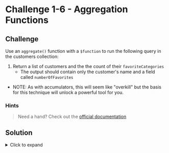 # Challenge 1-6 - Aggregation Functions

## Challenge

Use an `aggregate()` function with a `$function` to run the following query in the customers collection:

1. Return a list of customers and the the count of their `favoriteCategories`
   - The output should contain only the customer's name and a field called `numberOfFavorites`

- NOTE: As with accumulators, this will seem like "overkill" but the basis for this technique will unlock a powerful tool for you.

### Hints

> Need a hand? Check out the [official documentation](https://www.mongodb.com/docs/v5.3/reference/operator/aggregation/function/)

## Solution

<details>
  <summary>Click to expand</summary>

```javascript
db.customers.aggregate([
  {
    $match: {
      active: true,
      favoriteCategories: { $exists: true }
    }
  },
  {
    $addFields:
    {
      numberOfFavorites:
      {
        $function:
        {
          body: function (faves) {
            return faves.length
          },
          args: ["$favoriteCategories"],
          lang: "js"
        }
      }
    }
  },
  {
    $project: {
      _id: 0,
      name: 1,
      numberOfFavorites: 1
    }
  }
])
```

### Expected Output

```javascript
[
  { name: 'Gene', numberOfFavorites: 1 },
  { name: 'Zach', numberOfFavorites: 1 },
  { name: 'Cathy', numberOfFavorites: 3 },
  { name: 'Josie', numberOfFavorites: 1 },
  { name: 'Allie', numberOfFavorites: 1 },
  { name: 'Rosie', numberOfFavorites: 1 }
]
```

</details>
